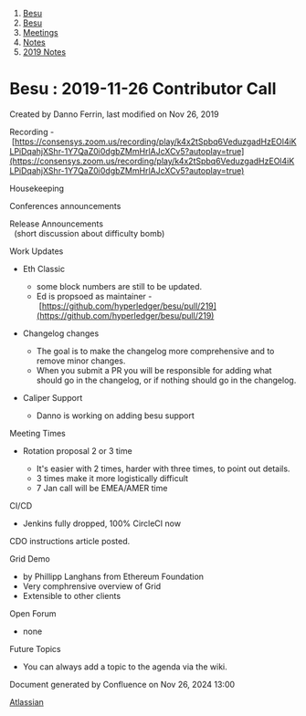 1. [Besu](index.html)
2. [Besu](Besu_22151173.html)
3. [Meetings](Meetings_22153838.html)
4. [Notes](Notes_22153888.html)
5. [2019 Notes](2019-Notes_22153854.html)

# Besu : 2019-11-26 Contributor Call

Created by Danno Ferrin, last modified on Nov 26, 2019

Recording - [https://consensys.zoom.us/recording/play/k4x2tSpbq6VeduzgadHzEOl4iKLPiDqahjXShr-1Y7QaZ0i0dgbZMmHrlAJcXCv5?autoplay=true](https://consensys.zoom.us/recording/play/k4x2tSpbq6VeduzgadHzEOl4iKLPiDqahjXShr-1Y7QaZ0i0dgbZMmHrlAJcXCv5?autoplay=true)

Housekeeping

Conferences announcements

Release Announcements  
  (short discussion about difficulty bomb)

Work Updates

- Eth Classic
  
  - some block numbers are still to be updated.
  - Ed is propsoed as maintainer - [https://github.com/hyperledger/besu/pull/219](https://github.com/hyperledger/besu/pull/219)
- Changelog changes
  
  - The goal is to make the changelog more comprehensive and to remove minor changes.
  - When you submit a PR you will be responsible for adding what should go in the changelog, or if nothing should go in the changelog.
- Caliper Support
  
  - Danno is working on adding besu support

Meeting Times

- Rotation proposal 2 or 3 time
  
  - It's easier with 2 times, harder with three times, to point out details.
  - 3 times make it more logistically difficult
  - 7 Jan call will be EMEA/AMER time

CI/CD

- Jenkins fully dropped, 100% CircleCI now

CDO instructions article posted.

Grid Demo

- by Phillipp Langhans from Ethereum Foundation
- Very comphrensive overview of Grid
- Extensible to other clients

Open Forum

- none

Future Topics

- You can always add a topic to the agenda via the wiki.

Document generated by Confluence on Nov 26, 2024 13:00

[Atlassian](http://www.atlassian.com/)

